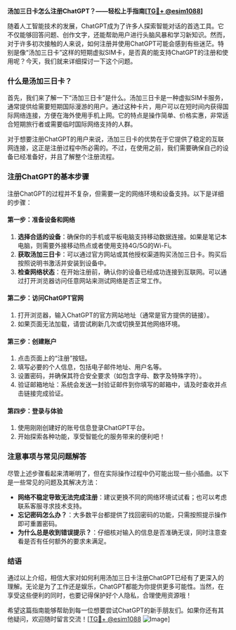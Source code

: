 **汤加三日卡怎么注册ChatGPT？——轻松上手指南[[TG💪+ @esim1088](https://t.me/s/esim1088)]**

随着人工智能技术的发展，ChatGPT成为了许多人探索智能对话的首选工具。它不仅能够回答问题、创作文字，还能帮助用户进行头脑风暴和学习新知识。然而，对于许多初次接触的人来说，如何注册并使用ChatGPT可能会感到有些迷茫。特别是像“汤加三日卡”这样的短期虚拟SIM卡，是否真的能支持ChatGPT的注册和使用呢？今天，我们就来详细探讨一下这个问题。

### 什么是汤加三日卡？

首先，我们来了解一下“汤加三日卡”是什么。汤加三日卡是一种虚拟SIM卡服务，通常提供给需要短期国际漫游的用户。通过这种卡片，用户可以在短时间内获得国际网络连接，方便在海外使用手机上网。它的特点是操作简单、价格实惠，非常适合短期旅行者或需要临时国际网络支持的人群。

对于想要注册ChatGPT的用户来说，汤加三日卡的优势在于它提供了稳定的互联网连接，这正是注册过程中所必需的。不过，在使用之前，我们需要确保自己的设备已经准备好，并且了解整个注册流程。

### 注册ChatGPT的基本步骤

注册ChatGPT的过程并不复杂，但需要一定的网络环境和设备支持。以下是详细的步骤：

#### 第一步：准备设备和网络

1. **选择合适的设备**：确保你的手机或平板电脑支持移动数据连接。如果是笔记本电脑，则需要外接移动热点或者使用支持4G/5G的Wi-Fi。
2. **获取汤加三日卡**：可以通过官方网站或其他授权渠道购买汤加三日卡。购买后按照说明书激活并安装到设备中。
3. **检查网络状态**：在开始注册前，确认你的设备已经成功连接到互联网。可以通过打开浏览器访问任意网站来测试网络是否正常工作。

#### 第二步：访问ChatGPT官网

1. 打开浏览器，输入ChatGPT的官方网站地址（通常是官方提供的链接）。
2. 如果页面无法加载，请尝试刷新几次或切换至其他网络环境。

#### 第三步：创建账户

1. 点击页面上的“注册”按钮。
2. 填写必要的个人信息，包括电子邮件地址、用户名等。
3. 设置密码，并确保其符合安全要求（如包含字母、数字及特殊字符）。
4. 验证邮箱地址：系统会发送一封验证邮件到你填写的邮箱中，请及时查收并点击链接完成验证。

#### 第四步：登录与体验

1. 使用刚刚创建好的账号信息登录ChatGPT平台。
2. 开始探索各种功能，享受智能化的服务带来的便利吧！

### 注意事项与常见问题解答

尽管上述步骤看起来清晰明了，但在实际操作过程中仍可能出现一些小插曲。以下是一些常见的问题及其解决方法：

- **网络不稳定导致无法完成注册**：建议更换不同的网络环境试试看；也可以考虑联系客服寻求技术支持。
- **忘记密码怎么办？**：大多数平台都提供了找回密码的功能，只需按照提示操作即可重置密码。
- **为什么总是收到错误提示？**：仔细核对输入的信息是否准确无误，同时注意查看是否有任何额外的要求未满足。

### 结语

通过以上介绍，相信大家对如何利用汤加三日卡注册ChatGPT已经有了更深入的理解。无论是为了工作还是娱乐，ChatGPT都能为你提供更多可能性。当然，在享受这些便利的同时，也要记得保护好个人隐私，合理使用资源哦！

希望这篇指南能够帮助到每一位想要尝试ChatGPT的新手朋友们。如果你还有其他疑问，欢迎随时留言交流！[[TG💪+ @esim1088](https://t.me/s/esim1088) ![Image](https://i.postimg.cc/4NQfJmqS/Snipaste-2025-05-13-00-14-12.png)]